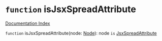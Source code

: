 # `function` isJsxSpreadAttribute

[Documentation Index](../README.md)

`function` isJsxSpreadAttribute(node: [Node](../interface.Node/README.md)): node `is` [JsxSpreadAttribute](../interface.JsxSpreadAttribute/README.md)